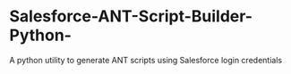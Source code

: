 # Salesforce-ANT-Script-Builder-Python-
A python utility to generate ANT scripts using Salesforce login credentials
